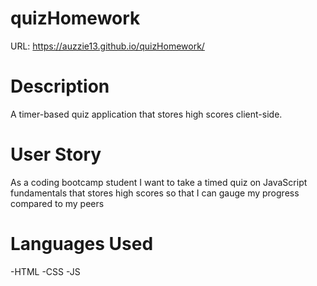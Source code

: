 # quizHomework

URL:  https://auzzie13.github.io/quizHomework/

# Description

A timer-based quiz application that stores high scores client-side.

# User Story

As a coding bootcamp student
I want to take a timed quiz on JavaScript fundamentals that stores high scores
so that I can gauge my progress compared to my peers

# Languages Used

-HTML
-CSS
-JS
